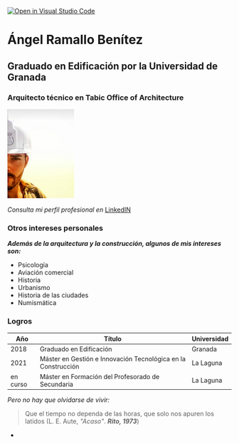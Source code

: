[![Open in Visual Studio Code](https://classroom.github.com/assets/open-in-vscode-f059dc9a6f8d3a56e377f745f24479a46679e63a5d9fe6f495e02850cd0d8118.svg)](https://classroom.github.com/online_ide?assignment_repo_id=6129486&assignment_repo_type=AssignmentRepo)
# Ángel Ramallo Benítez
## Graduado en Edificación por la Universidad de Granada
### Arquitecto técnico en Tabic Office of Architecture

<img src="concasco.png" width=150 height=200>

*Consulta mi perfil profesional en* [LinkedIN](https://www.linkedin.com/in/angelramallobenitez)

### Otros intereses personales
***Además de la arquitectura y la construcción, algunos de mis intereses son:***
* Psicología
* Aviación comercial
* Historia
* Urbanismo
* Historia de las ciudades
* Numismática

### Logros
| Año | Título | Universidad |
|--------| ---------| --------- |
| 2018 | Graduado en Edificación | Granada |
| 2021 | Máster en Gestión e Innovación Tecnológica en la Construcción | La Laguna |
| en curso | Máster en Formación del Profesorado de Secundaria | La Laguna |

*Pero no hay que olvidarse de vivir:*
> Que el tiempo no dependa de las horas,
> que solo nos apuren los latidos
                  (L. E. Aute, *"Acaso"*. ***Rito, 1973***)
*
